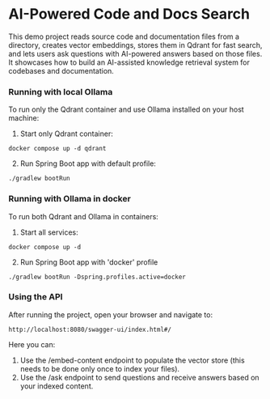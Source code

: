 # AI-Powered Code and Docs Search

This demo project reads source code and documentation files from a directory, 
creates vector embeddings, stores them in Qdrant for fast search, 
and lets users ask questions with AI-powered answers based on those files. 
It showcases how to build an AI-assisted knowledge retrieval system for codebases and documentation.

### Running with local Ollama

To run only the Qdrant container and use Ollama installed on your host machine:

1. Start only Qdrant container:
```
docker compose up -d qdrant
```

2. Run Spring Boot app with default profile:
```
./gradlew bootRun
```

### Running with Ollama in docker

To run both Qdrant and Ollama in containers:

1. Start all services:
```
docker compose up -d
```

2. Run Spring Boot app with 'docker' profile
```
./gradlew bootRun -Dspring.profiles.active=docker
```

### Using the API

After running the project, open your browser and navigate to:
```
http://localhost:8080/swagger-ui/index.html#/
```
Here you can:

1. Use the /embed-content endpoint to populate the vector store (this needs to be done only once to index your files).
2. Use the /ask endpoint to send questions and receive answers based on your indexed content.

